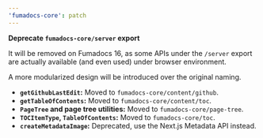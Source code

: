 ```yaml
---
'fumadocs-core': patch
---
```


**Deprecate `fumadocs-core/server` export**

It will be removed on Fumadocs 16, as some APIs under the `/server` export are actually available (and even used) under browser environment.

A more modularized design will be introduced over the original naming. 

- **`getGithubLastEdit`:** Moved to `fumadocs-core/content/github`.
- **`getTableOfContents`:** Moved to `fumadocs-core/content/toc`.
- **`PageTree` and page tree utilities:** Moved to `fumadocs-core/page-tree`.
- **`TOCItemType`, `TableOfContents`:** Moved to `fumadocs-core/toc`.
- **`createMetadataImage`:** Deprecated, use the Next.js Metadata API instead.